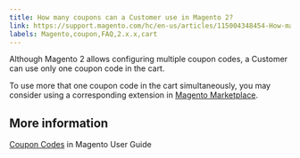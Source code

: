 ```yaml
---
title: How many coupons can a Customer use in Magento 2?
link: https://support.magento.com/hc/en-us/articles/115004348454-How-many-coupons-can-a-Customer-use-in-Magento-2-
labels: Magento,coupon,FAQ,2.x.x,cart
---
```


<p>Although Magento 2 allows configuring multiple coupon codes, a Customer can use only one coupon code in the cart.</p>
<p>To use more that one coupon code in the cart simultaneously, you may consider using a corresponding extension in <a href="https://marketplace.magento.com/">Magento Marketplace</a>.</p>
<h2>More information</h2>
<p><a href="http://docs.magento.com/m2/ce/user_guide/marketing/price-rules-cart-coupon.html">Coupon Codes</a> in Magento User Guide</p>